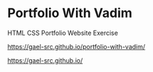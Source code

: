 # Portfolio With Vadim

HTML CSS Portfolio Website Exercise

https://gael-src.github.io/portfolio-with-vadim/


https://gael-src.github.io/
